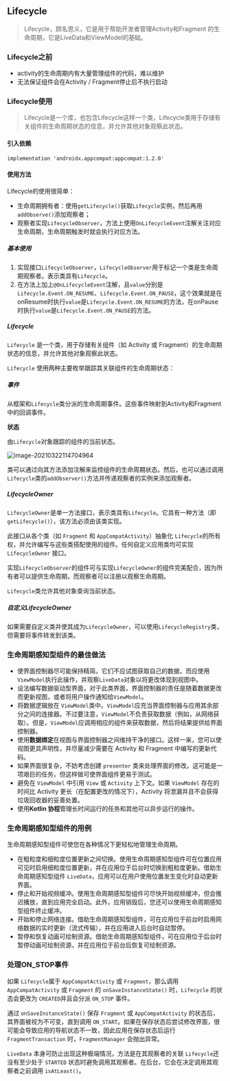 ## Lifecycle

> Lifecycle，顾名思义，它是用于帮助开发者管理Activity和Fragment 的生命周期，它是LiveData和ViewModel的基础。

### Lifecycle之前

- activity的生命周期内有大量管理组件的代码，难以维护
- 无法保证组件会在Activity / Fragment停止后不执行启动

### Lifecycle使用

> Lifecycle是一个库，也包含Lifecycle这样一个类，Lifecycle类用于存储有关组件的生命周期状态的信息，并允许其他对象观察此状态。

#### 引入依赖

```
implementation 'androidx.appcompat:appcompat:1.2.0'
```

#### 使用方法

Lifecycle的使用很简单：

- 生命周期拥有者：使用`getLifecycle()`获取`Lifecycle`实例，然后再用`addObserve()`添加观察者；
- 观察者实现`LifecycleObserver`，方法上使用`OnLifecycleEvent`注解关注对应生命周期，生命周期触发时就会执行对应方法。

##### 基本使用

1. 实现接口`LifecycleObserver`，`LifecycleObserver`用于标记一个类是生命周期观察者。表示类具有`Lifecycle`。
2. 在方法上加上`@OnLifecycleEvent`注解，且`value`分别是`Lifecycle.Event.ON_RESUME`、`Lifecycle.Event.ON_PAUSE`，这个效果就是在onResume时执行`value`是`Lifecycle.Event.ON_RESUME`的方法，在onPause时执行`value`是`Lifecycle.Event.ON_PAUSE`的方法。

##### Lifecycle

`Lifecycle` 是一个类，用于存储有关组件（如 Activity 或 Fragment）的生命周期状态的信息，并允许其他对象观察此状态。

`Lifecycle` 使用两种主要枚举跟踪其关联组件的生命周期状态：

##### **事件**

从框架和`Lifecycle`类分派的生命周期事件。这些事件映射到Activity和Fragment中的回调事件。

**状态**

由`Lifecycle`对象跟踪的组件的当前状态。

![image-20210322114704964](C:%5CUsers%5C602116%5CAppData%5CRoaming%5CTypora%5Ctypora-user-images%5Cimage-20210322114704964.png)

类可以通过向其方法添加注解来监控组件的生命周期状态。然后，也可以通过调用`Lifecycle`类的`addObserver()`方法并传递观察者的实例来添加观察者。

##### LifecycleOwner

`LifecycleOwner`是单一方法接口，表示类具有`Lifecycle`。它具有一种方法（即`getLifecycle()`），该方法必须由该类实现。

此接口从各个类（如 `Fragment` 和 `AppCompatActivity`）抽象化 `Lifecycle`的所有权，并允许编写与这些类搭配使用的组件。任何自定义应用类均可实现 `LifecycleOwner` 接口。

实现`LifecycleObserver`的组件可与实现`LifecycleOwner`的组件完美配合，因为所有者可以提供生命周期，而观察者可以注册以观察生命周期。

`Lifecycle`类允许其他对象查询当前状态。

##### 自定义LifecycleOwner

如果需要自定义类并使其成为`LifecycleOwner`，可以使用`LifecycleRegistry`类，但需要将事件转发到该类。

### 生命周期感知型组件的最佳做法

- 使界面控制器尽可能保持精简。它们不应试图获取自己的数据，而应使用`ViewModel`执行此操作，并观察`LiveData`对象以将更改体现到视图中。
- 设法编写数据驱动型界面，对于此类界面，界面控制器的责任是随着数据更改而更新视图，或者将用户操作通知给`ViewModel`。
- 将数据逻辑放在 `ViewModel`类中。`ViewModel`应充当界面控制器与应用其余部分之间的连接器。不过要注意，`ViewModel`不负责获取数据（例如，从网络获取）。但是，`ViewModel`应调用相应的组件来获取数据，然后将结果提供给界面控制器。
- 使用**数据绑定**在视图与界面控制器之间维持干净的接口。这样一来，您可以使视图更具声明性，并尽量减少需要在 Activity 和 Fragment 中编写的更新代码。
- 如果界面很复杂，不妨考虑创建 `presenter` 类来处理界面的修改。这可能是一项艰巨的任务，但这样做可使界面组件更易于测试。
- 避免在 `ViewModel` 中引用 `View` 或 `Activity` 上下文。如果 `ViewModel` 存在的时间比 Activity 更长（在配置更改的情况下），Activity 将泄漏并且不会获得垃圾回收器的妥善处置。
- 使用**Kotlin 协程**管理长时间运行的任务和其他可以异步运行的操作。

### 生命周期感知型组件的用例

生命周期感知型组件可使您在各种情况下更轻松地管理生命周期。

- 在粗粒度和细粒度位置更新之间切换。使用生命周期感知型组件可在位置应用可见时启用细粒度位置更新，并在应用位于后台时切换到粗粒度更新。借助生命周期感知型组件 `LiveData`，应用可以在用户使用位置发生变化时自动更新界面。
- 停止和开始视频缓冲。使用生命周期感知型组件可尽快开始视频缓冲，但会推迟播放，直到应用完全启动。此外，应用销毁后，您还可以使用生命周期感知型组件终止缓冲。
- 开始和停止网络连接。借助生命周期感知型组件，可在应用位于前台时启用网络数据的实时更新（流式传输），并在应用进入后台时自动暂停。
- 暂停和恢复动画可绘制资源。借助生命周期感知型组件，可在应用位于后台时暂停动画可绘制资源，并在应用位于前台后恢复可绘制资源。

### 处理ON_STOP事件

如果 `Lifecycle`属于 `AppCompatActivity` 或 `Fragment`，那么调用 `AppCompatActivity` 或 `Fragment` 的 `onSaveInstanceState()` 时，`Lifecycle` 的状态会更改为 `CREATED`并且会分派 `ON_STOP` 事件。

通过 `onSaveInstanceState()` 保存 `Fragment` 或 `AppCompatActivity` 的状态后，其界面被视为不可变，直到调用 `ON_START`。如果在保存状态后尝试修改界面，很可能会导致应用的导航状态不一致，因此应用在保存状态后运行 `FragmentTransaction` 时，`FragmentManager` 会抛出异常。

`LiveData` 本身可防止出现这种极端情况，方法是在其观察者的关联 `Lifecycle`还没有至少处于 `STARTED` 状态时避免调用其观察者。在后台，它会在决定调用其观察者之前调用 `isAtLeast()`。

